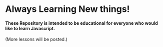 # Always Learning New things!
#### These Repository is intended to be educational for everyone who would like to learn Javascript.

(More lessons will be posted.)
